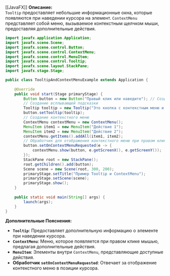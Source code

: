 [[JavaFX]]
**Описание:**  
`Tooltip` предоставляет небольшие информационные окна, которые появляются при наведении курсора на элемент. `ContextMenu` представляет собой меню, вызываемое контекстным щелчком мыши, предоставляя дополнительные действия.

```java ignore
import javafx.application.Application;
import javafx.scene.Scene;
import javafx.scene.control.Button;
import javafx.scene.control.ContextMenu;
import javafx.scene.control.MenuItem;
import javafx.scene.control.Tooltip;
import javafx.scene.layout.StackPane;
import javafx.stage.Stage;

public class TooltipAndContextMenuExample extends Application {
    
    @Override
    public void start(Stage primaryStage) {
        Button button = new Button("Правый клик или наведите"); // Создание кнопки
        // Создание всплывающей подсказки
        Tooltip tooltip = new Tooltip("Это кнопка с контекстным меню и подсказкой");
        button.setTooltip(tooltip);
        // Создание контекстного меню
        ContextMenu contextMenu = new ContextMenu();
        MenuItem item1 = new MenuItem("Действие 1");
        MenuItem item2 = new MenuItem("Действие 2");
        contextMenu.getItems().addAll(item1, item2);
        // Обработчик для отображения контекстного меню при правом клике
        button.setOnContextMenuRequested(e -> {
            contextMenu.show(button, e.getScreenX(), e.getScreenY());
        });
        StackPane root = new StackPane();
        root.getChildren().add(button);
        Scene scene = new Scene(root, 300, 200);
        primaryStage.setTitle("Пример Tooltip и ContextMenu");
        primaryStage.setScene(scene);
        primaryStage.show();
    }
    
    public static void main(String[] args) {
        launch(args);
    }
}
```

**Дополнительные Пояснения:**

- **`Tooltip`**: Предоставляет дополнительную информацию о элементе при наведении курсора.
- **`ContextMenu`**: Меню, которое появляется при правом клике мышью, предлагая дополнительные действия.
- **`MenuItem`**: Элементы внутри `ContextMenu`, представляющие доступные действия.
- **Обработчик `setOnContextMenuRequested`**: Отвечает за отображение контекстного меню в позиции курсора.
